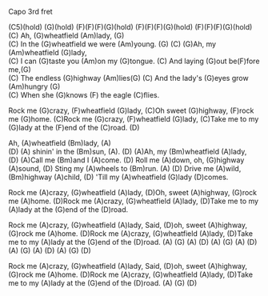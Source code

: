 Capo 3rd fret 
  
(C5)(hold) (G)(hold) (F)(F)(F)(G)(hold) 
(F)(F)(F)(G)(hold) (F)(F)(F)(G)(hold) 
(C) Ah, (G)wheatfield (Am)lady, (G)  
(C) In the (G)wheatfield we were (Am)young. (G) 
(C) (G)Ah, my (Am)wheatfield (G)lady,  
(C) I can (G)taste you (Am)on my (G)tongue. 
(C) And laying (G)out be(F)fore me,(G)  
(C) The endless (G)highway (Am)lies(G) 
(C) And the lady's (G)eyes grow (Am)hungry (G)  
(C) When she (G)knows (F) the eagle (C)flies. 
  
Rock me (G)crazy, (F)wheatfield (G)lady, 
(C)Oh sweet (G)highway, (F)rock me (G)home. 
(C)Rock me (G)crazy, (F)wheatfield (G)lady, 
(C)Take me to my (G)lady at the (F)end of the (C)road. (D) 
  
Ah, (A)wheatfield (Bm)lady, (A)  
(D) (A) shinin' in the (Bm)sun, (A). 
(D) (A)Ah, my (Bm)wheatfield (A)lady,  
(D) (A)Call me (Bm)and I (A)come. 
(D) Roll me (A)down, oh, (G)highway (A)sound, 
(D) Sting my (A)wheels to (Bm)run. (A) 
(D) Drive me (A)wild, (Bm)highway (A)child, 
(D) 'Till my (A)wheatfield (G)lady (D)comes. 
  
Rock me (A)crazy, (G)wheatfield (A)lady, 
(D)Oh, sweet (A)highway, (G)rock me (A)home. 
(D)Rock me (A)crazy, (G)wheatfield (A)lady, 
(D)Take me to my (A)lady at the (G)end of the (D)road. 
  
Rock me (A)crazy, (G)wheatfield (A)lady, 
Said, (D)oh, sweet (A)highway, (G)rock me (A)home. 
(D)Rock me (A)crazy, (G)wheatfield (A)lady, 
(D)Take me to my (A)lady at the (G)end of the (D)road. 
(A) (G) (A) (D) (A) (G) (A) (D) (A) (G) (A) (D) (A) (G) (D) 
  
Rock me (A)crazy, (G)wheatfield (A)lady, 
Said, (D)oh, sweet (A)highway, (G)rock me (A)home. 
(D)Rock me (A)crazy, (G)wheatfield (A)lady, 
(D)Take me to my (A)lady at the (G)end of the (D)road. 
(A) (G) (D)
